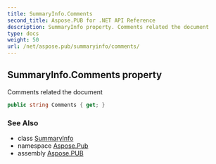 ```yaml
---
title: SummaryInfo.Comments
second_title: Aspose.PUB for .NET API Reference
description: SummaryInfo property. Comments related the document
type: docs
weight: 50
url: /net/aspose.pub/summaryinfo/comments/
---
```

## SummaryInfo.Comments property

Comments related the document

```csharp
public string Comments { get; }
```

### See Also

* class [SummaryInfo](../)
* namespace [Aspose.Pub](../../summaryinfo/)
* assembly [Aspose.PUB](../../../)


